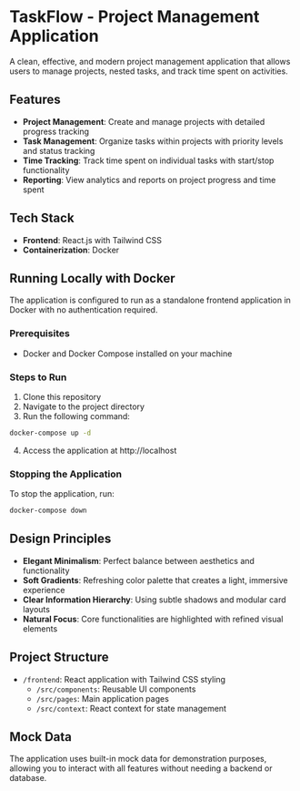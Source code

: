 # TaskFlow - Project Management Application

A clean, effective, and modern project management application that allows users to manage projects, nested tasks, and track time spent on activities.

## Features

- **Project Management**: Create and manage projects with detailed progress tracking
- **Task Management**: Organize tasks within projects with priority levels and status tracking
- **Time Tracking**: Track time spent on individual tasks with start/stop functionality
- **Reporting**: View analytics and reports on project progress and time spent

## Tech Stack

- **Frontend**: React.js with Tailwind CSS
- **Containerization**: Docker

## Running Locally with Docker

The application is configured to run as a standalone frontend application in Docker with no authentication required.

### Prerequisites

- Docker and Docker Compose installed on your machine

### Steps to Run

1. Clone this repository
2. Navigate to the project directory
3. Run the following command:

```bash
docker-compose up -d
```

4. Access the application at http://localhost

### Stopping the Application

To stop the application, run:

```bash
docker-compose down
```

## Design Principles

- **Elegant Minimalism**: Perfect balance between aesthetics and functionality
- **Soft Gradients**: Refreshing color palette that creates a light, immersive experience
- **Clear Information Hierarchy**: Using subtle shadows and modular card layouts
- **Natural Focus**: Core functionalities are highlighted with refined visual elements

## Project Structure

- `/frontend`: React application with Tailwind CSS styling
  - `/src/components`: Reusable UI components
  - `/src/pages`: Main application pages
  - `/src/context`: React context for state management

## Mock Data

The application uses built-in mock data for demonstration purposes, allowing you to interact with all features without needing a backend or database.

